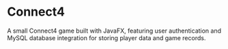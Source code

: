# Connect4
 A small Connect4 game built with JavaFX, featuring user authentication and MySQL database integration for storing player data and game records.
